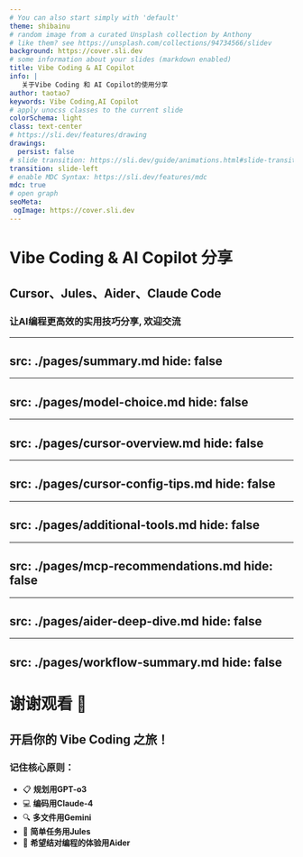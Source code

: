 ```yaml
---
# You can also start simply with 'default'
theme: shibainu
# random image from a curated Unsplash collection by Anthony
# like them? see https://unsplash.com/collections/94734566/slidev
background: https://cover.sli.dev
# some information about your slides (markdown enabled)
title: Vibe Coding & AI Copilot
info: |
   关于Vibe Coding 和 AI Copilot的使用分享
author: taotao7
keywords: Vibe Coding,AI Copilot
# apply unocss classes to the current slide
colorSchema: light
class: text-center
# https://sli.dev/features/drawing
drawings:
  persist: false
# slide transition: https://sli.dev/guide/animations.html#slide-transitions
transition: slide-left
# enable MDC Syntax: https://sli.dev/features/mdc
mdc: true
# open graph
seoMeta:
 ogImage: https://cover.sli.dev
---
```


# Vibe Coding & AI Copilot 分享

<div class="text-center">

## Cursor、Jules、Aider、Claude Code 

### 让AI编程更高效的实用技巧分享, 欢迎交流

</div>

---
src: ./pages/summary.md
hide: false
---

---
src: ./pages/model-choice.md
hide: false
---

---
src: ./pages/cursor-overview.md
hide: false
---

---
src: ./pages/cursor-config-tips.md
hide: false
---

---
src: ./pages/additional-tools.md
hide: false
---

---
src: ./pages/mcp-recommendations.md
hide: false
---

---
src: ./pages/aider-deep-dive.md
hide: false
---

---
src: ./pages/workflow-summary.md
hide: false
---

# 谢谢观看 🎉

<div class="text-center">

## 开启你的 Vibe Coding 之旅！

### 记住核心原则：
- 📋 **规划用GPT-o3**
- 💻 **编码用Claude-4** 
- 🔍 **多文件用Gemini**
- 🚀 **简单任务用Jules**
- 🤝 **希望结对编程的体验用Aider**

</div>


